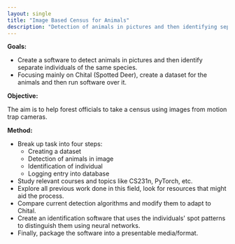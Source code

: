 ```yaml
---
layout: single
title: "Image Based Census for Animals"
description: "Detection of animals in pictures and then identifying separate individuals of the same species"
---
```


**Goals:**

- Create a software to detect animals in pictures and then identify separate individuals of the same species.
- Focusing mainly on Chital (Spotted Deer), create a dataset for the animals and then run software over it.

**Objective:**

The aim is to help forest officials to take a census using images from motion trap cameras.

**Method:**

- Break up task into four steps:
  - Creating a dataset
  - Detection of animals in image
  - Identification of individual
  - Logging entry into database
- Study relevant courses and topics like CS231n, PyTorch, etc.
- Explore all previous work done in this field, look for resources that might aid the process.
- Compare current detection algorithms and modify them to adapt to Chital.
- Create an identification software that uses the individuals&#39; spot patterns to distinguish them using neural networks.
- Finally, package the software into a presentable media/format.

